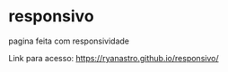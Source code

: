# responsivo
pagina feita com responsividade 



Link para acesso: https://ryanastro.github.io/responsivo/
